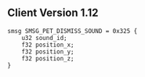 ## Client Version 1.12

```rust,ignore
smsg SMSG_PET_DISMISS_SOUND = 0x325 {
    u32 sound_id;    
    f32 position_x;    
    f32 position_y;    
    f32 position_z;    
}

```
